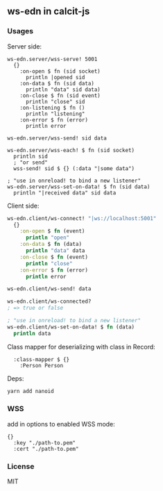 
ws-edn in calcit-js
----

### Usages

Server side:

```cirru
ws-edn.server/wss-serve! 5001
  {}
    :on-open $ fn (sid socket)
      println |opened sid
    :on-data $ fn (sid data)
      println "data" sid data)
    :on-close $ fn (sid event)
      println "close" sid
    :on-listening $ fn ()
      println "listening"
    :on-error $ fn (error)
      println error

ws-edn.server/wss-send! sid data

ws-edn.server/wss-each! $ fn (sid socket)
  println sid
  ; "or send"
  wss-send! sid $ {} (:data "|some data")

; "use in onreload! to bind a new listener"
ws-edn.server/wss-set-on-data! $ fn (sid data)
  println "|received data" sid data
```

Client side:

```clojure
ws-edn.client/ws-connect! "|ws://localhost:5001"
  {}
    :on-open $ fn (event)
      println "open"
    :on-data $ fn (data)
      println "data" data
    :on-close $ fn (event)
      println "close"
    :on-error $ fn (error)
      println error

ws-edn.client/ws-send! data

ws-edn.client/ws-connected?
; => true or false

; "use in onreload! to bind a new listener"
ws-edn.client/ws-set-on-data! $ fn (data)
  println data
```

Class mapper for deserializing with class in Record:

```cirru
  :class-mapper $ {}
    :Person Person
```

Deps:

```bash
yarn add nanoid
```

### WSS

add in options to enabled WSS mode:

```cirru
{}
  :key "./path-to.pem"
  :cert "./path-to.pem"
```

### License

MIT
